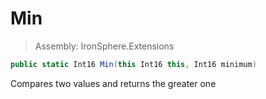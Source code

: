 ﻿

# Min

> Assembly: IronSphere.Extensions

```csharp
public static Int16 Min(this Int16 this, Int16 minimum)
```

Compares two values and returns the greater one

 